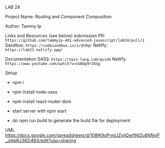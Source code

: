 LAB 24

Project Name: Routing and Component Composition

Author: Tammy Ip

Links and Resources (see below)
submission PR: `https://github.com/tammyip-401-advanced-javascript/lab24/pull/1`
Sandbox: `https://codesandbox.io/s/4t0qr`
Netlify: `https://lab23.netlify.app/`


Documentation
SASS: `https://sass-lang.com/guide`
Netlify: `https://www.youtube.com/watch?v=sGBdp9r2GSg`


Setup

+ npm i
+ npm install node-sass
+ npm install react-router-dom
+ start server with npm start

+ do npm run build to generate the build file for deployment


UML
https://docs.google.com/spreadsheets/d/108lK9qPnnLtZvijQwfiNIZu8NNxjF_JqtpKz382i4B4/edit?usp=sharing